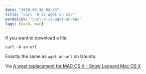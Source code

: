 ```yaml
---
date: "2010-09-16 04:33"
title: "curl -O is wget on mac"
permalink: "curl-o-is-wget-on-mac"
tags: [bash, mac]
---
```


If you want to download a file:

    curl -O an-url

Exactly the same as `wget an-url` on Ubuntu.

Via [A wget replacement for MAC OS X - Snow Leopard Mac OS X](http://www.mymacosx.com/terminal/wget-replacement-macos.html)
